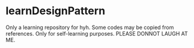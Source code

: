 # learnDesignPattern
Only a learning repository for hyh. Some codes may be copied from references. Only for self-learning purposes. PLEASE DONNOT LAUGH AT ME.

